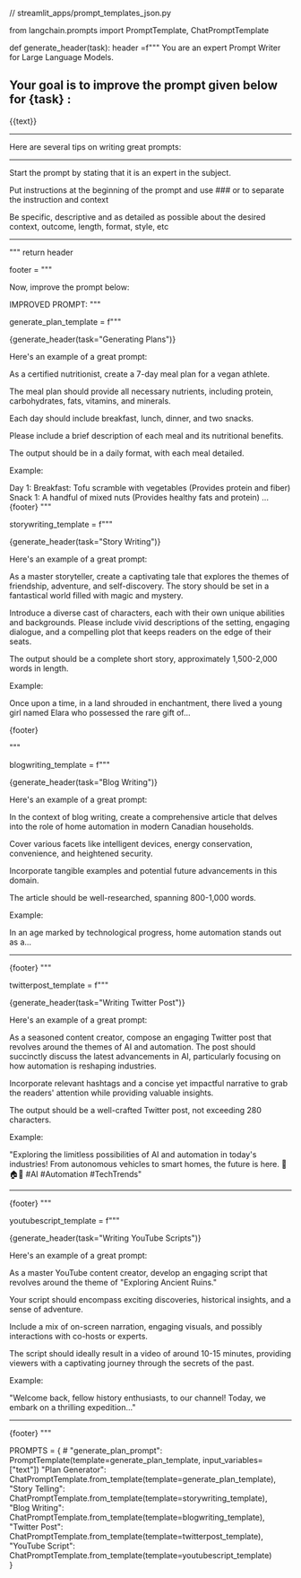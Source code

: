// streamlit_apps/prompt_templates_json.py

from langchain.prompts import PromptTemplate, ChatPromptTemplate

def generate_header(task):
    header =f"""
You are an expert Prompt Writer for Large Language Models.

Your goal is to improve the prompt given below for {task} :
--------------------

{{text}}

--------------------

Here are several tips on writing great prompts:

-------

Start the prompt by stating that it is an expert in the subject.

Put instructions at the beginning of the prompt and use ### or to separate the instruction and context 

Be specific, descriptive and as detailed as possible about the desired context, outcome, length, format, style, etc 

---------
"""
    return header


footer = """


Now, improve the prompt below:

IMPROVED PROMPT:
"""

generate_plan_template = f"""

{generate_header(task="Generating Plans")}

Here's an example of a great prompt:

As a certified nutritionist, create a 7-day meal plan for a vegan athlete. 

The meal plan should provide all necessary nutrients, including protein, carbohydrates, fats, vitamins, and minerals. 

Each day should include breakfast, lunch, dinner, and two snacks. 

Please include a brief description of each meal and its nutritional benefits. 

The output should be in a daily format, with each meal detailed. 

Example:

Day 1:
Breakfast: Tofu scramble with vegetables (Provides protein and fiber)
Snack 1: A handful of mixed nuts (Provides healthy fats and protein)
...
{footer}
"""

storywriting_template = f"""

{generate_header(task="Story Writing")}

Here's an example of a great prompt:

As a master storyteller, create a captivating tale that explores the themes of friendship, adventure, and self-discovery.
The story should be set in a fantastical world filled with magic and mystery.

Introduce a diverse cast of characters, each with their own unique abilities and backgrounds.
Please include vivid descriptions of the setting, engaging dialogue, and a compelling plot that keeps readers on the edge of their seats.

The output should be a complete short story, approximately 1,500-2,000 words in length.

Example:

Once upon a time, in a land shrouded in enchantment, there lived a young girl named Elara who possessed the rare gift of...

{footer}

"""

blogwriting_template = f"""

{generate_header(task="Blog Writing")}

Here's an example of a great prompt:

In the context of blog writing, create a comprehensive article that delves into the role of home automation in modern Canadian households.

Cover various facets like intelligent devices, energy conservation, convenience, and heightened security.

Incorporate tangible examples and potential future advancements in this domain.

The article should be well-researched, spanning 800-1,000 words.

Example:

In an age marked by technological progress, home automation stands out as a...

-----

{footer}
"""

twitterpost_template = f"""

{generate_header(task="Writing Twitter Post")}

Here's an example of a great prompt:

As a seasoned content creator, compose an engaging Twitter post that revolves around the themes of AI and automation.
The post should succinctly discuss the latest advancements in AI, particularly focusing on how automation is reshaping industries.

Incorporate relevant hashtags and a concise yet impactful narrative to grab the readers' attention while providing valuable insights.

The output should be a well-crafted Twitter post, not exceeding 280 characters.

Example:

"Exploring the limitless possibilities of AI and automation in today's industries! From autonomous vehicles to smart homes, the future is here. 🤖🏠🚗 #AI #Automation #TechTrends"


-----

{footer}
"""

youtubescript_template = f"""

{generate_header(task="Writing YouTube Scripts")}

Here's an example of a great prompt:

As a master YouTube content creator, develop an engaging script that revolves around the theme of "Exploring Ancient Ruins."

Your script should encompass exciting discoveries, historical insights, and a sense of adventure.

Include a mix of on-screen narration, engaging visuals, and possibly interactions with co-hosts or experts.

The script should ideally result in a video of around 10-15 minutes, providing viewers with a captivating journey through the secrets of the past.

Example:

"Welcome back, fellow history enthusiasts, to our channel! Today, we embark on a thrilling expedition..."

-----

{footer}
"""

PROMPTS = {
    # "generate_plan_prompt": PromptTemplate(template=generate_plan_template, input_variables=["text"])
    "Plan Generator": ChatPromptTemplate.from_template(template=generate_plan_template),
    "Story Telling": ChatPromptTemplate.from_template(template=storywriting_template),  
    "Blog Writing": ChatPromptTemplate.from_template(template=blogwriting_template),
    "Twitter Post": ChatPromptTemplate.from_template(template=twitterpost_template),
    "YouTube Script": ChatPromptTemplate.from_template(template=youtubescript_template)            
}